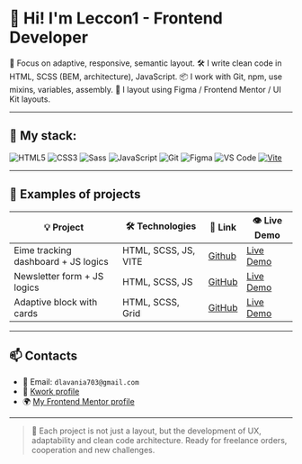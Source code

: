# 👋 Hi! I'm Leccon1 - Frontend Developer

🎯 Focus on adaptive, responsive, semantic layout. 
🛠 I write clean code in HTML, SCSS (BEM, architecture), JavaScript. 
📦 I work with Git, npm, use mixins, variables, assembly. 
📐 I layout using Figma / Frontend Mentor / UI Kit layouts.

---

## 🚀 My stack:

![HTML5](https://img.shields.io/badge/HTML5-E34F26?style=flat&logo=html5&logoColor=white)
![CSS3](https://img.shields.io/badge/CSS3-1572B6?style=flat&logo=css3&logoColor=white)
![Sass](https://img.shields.io/badge/Sass-CC6699?style=flat&logo=sass&logoColor=white)
![JavaScript](https://img.shields.io/badge/JavaScript-F7DF1E?style=flat&logo=javascript&logoColor=black)
![Git](https://img.shields.io/badge/Git-F05032?style=flat&logo=git&logoColor=white)
![Figma](https://img.shields.io/badge/Figma-000000?style=flat&logo=figma&logoColor=white)
![VS Code](https://img.shields.io/badge/VS_Code-007ACC?style=flat&logo=visual-studio-code&logoColor=white)
[![Vite](https://img.shields.io/badge/Vite-646CFF?logo=vite&logoColor=fff)](#)

---

## 📂 Examples of projects

| 💡 Project | 🛠 Technologies | 🔗 Link | 👁️ Live Demo |
|----------|---------------|-----------|-------------|
| Еime tracking dashboard + JS logics | HTML, SCSS, JS, VITE | [Github](https://github.com/Leccon1/time-tracking-dashboard-main) | [Live Demo](https://leccon1.github.io/time-tracking-dashboard-main/) |
| Newsletter form + JS logics | HTML, SCSS, JS | [GitHub](https://github.com/Leccon1/newsletter-sign-up-with-success-message-main) | [Live Demo](https://leccon1.github.io/newsletter-sign-up-with-success-message-main/) |
| Adaptive block with cards | HTML, SCSS, Grid | [GitHub](https://github.com/Leccon1/four-card-feature-section-master) | [Live Demo](https://leccon1.github.io/four-card-feature-section-master/) |

---

## 📫 Contacts

- 📧 Email: `dlavania703@gmail.com`
- 💼 [Kwork profile](https://kwork.ru/user/Leccon1)
- 🌍 [My Frontend Mentor profile](https://www.frontendmentor.io/profile/Leccon1)

---

> 🧠 Each project is not just a layout, but the development of UX, adaptability and clean code architecture. 
> Ready for freelance orders, cooperation and new challenges.
